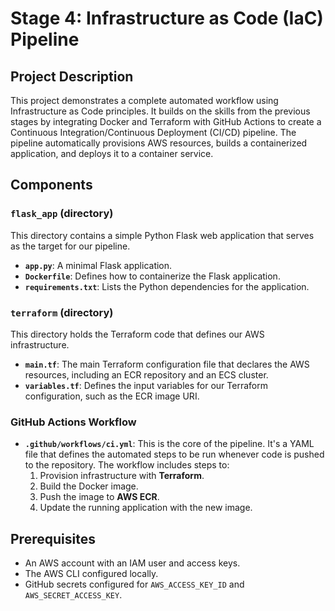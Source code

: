 # Stage 4: Infrastructure as Code (IaC) Pipeline

## Project Description
This project demonstrates a complete automated workflow using Infrastructure as Code principles. It builds on the skills from the previous stages by integrating Docker and Terraform with GitHub Actions to create a Continuous Integration/Continuous Deployment (CI/CD) pipeline. The pipeline automatically provisions AWS resources, builds a containerized application, and deploys it to a container service.

## Components
### `flask_app` (directory)
This directory contains a simple Python Flask web application that serves as the target for our pipeline.
* **`app.py`**: A minimal Flask application.
* **`Dockerfile`**: Defines how to containerize the Flask application.
* **`requirements.txt`**: Lists the Python dependencies for the application.

### `terraform` (directory)
This directory holds the Terraform code that defines our AWS infrastructure.
* **`main.tf`**: The main Terraform configuration file that declares the AWS resources, including an ECR repository and an ECS cluster.
* **`variables.tf`**: Defines the input variables for our Terraform configuration, such as the ECR image URI.

### GitHub Actions Workflow
* **`.github/workflows/ci.yml`**: This is the core of the pipeline. It's a YAML file that defines the automated steps to be run whenever code is pushed to the repository. The workflow includes steps to:
    1.  Provision infrastructure with **Terraform**.
    2.  Build the Docker image.
    3.  Push the image to **AWS ECR**.
    4.  Update the running application with the new image.

## Prerequisites
* An AWS account with an IAM user and access keys.
* The AWS CLI configured locally.
* GitHub secrets configured for `AWS_ACCESS_KEY_ID` and `AWS_SECRET_ACCESS_KEY`.